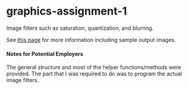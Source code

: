 # graphics-assignment-1

Image filters such as saturation, quantization, and blurring.

See [this page](https://sites.google.com/a/umn.edu/5607/1) for more information including sample output images.

#### Notes for Potential Employers
The general structure and most of the helper functions/methods were provided. The part that I was required to do was to program the actual image filters.
